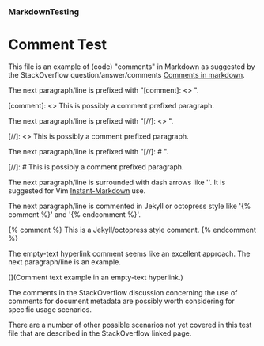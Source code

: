 
### MarkdownTesting

# Comment Test

This file is an example of (code) "comments" in Markdown
as suggested by the StackOverflow question/answer/comments 
[Comments in markdown](https://stackoverflow.com/questions/4823468/comments-in-markdown).

The next paragraph/line is prefixed with "[comment]: <> ".

[comment]: <> This is possibly a comment prefixed paragraph.

The next paragraph/line is prefixed with "[//]: <> ".

[//]: <> This is possibly a comment prefixed paragraph.

The next paragraph/line is prefixed with "[//]: # ".

[//]: # This is possibly a comment prefixed paragraph.

The next paragraph/line is surrounded with dash arrows like '<!---' and '-->'.
It is suggested for Vim [Instant-Markdown](https://github.com/suan/vim-instant-markdown) use.

<!---
This is a dash-arrow surrounded paragraph.
-->

The next paragraph/line is commented in Jekyll or octopress style like '{% comment %}' and '{% endcomment %}'.

{% comment %}
This is a Jekyll/octopress style comment.
{% endcomment %}

The empty-text hyperlink comment seems like an excellent approach.  The next paragraph/line is an example.

[](Comment text example in an empty-text hyperlink.)

The comments in the StackOverflow discussion concerning the use of comments for 
document metadata are possibly worth considering for specific usage scenarios.

There are a number of other possible scenarios not yet covered in this test file
that are described in the StackOverflow linked page.